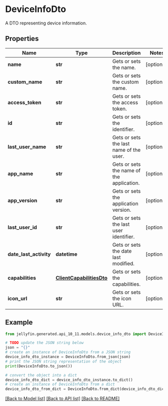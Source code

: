 # DeviceInfoDto

A DTO representing device information.

## Properties

Name | Type | Description | Notes
------------ | ------------- | ------------- | -------------
**name** | **str** | Gets or sets the name. | [optional] 
**custom_name** | **str** | Gets or sets the custom name. | [optional] 
**access_token** | **str** | Gets or sets the access token. | [optional] 
**id** | **str** | Gets or sets the identifier. | [optional] 
**last_user_name** | **str** | Gets or sets the last name of the user. | [optional] 
**app_name** | **str** | Gets or sets the name of the application. | [optional] 
**app_version** | **str** | Gets or sets the application version. | [optional] 
**last_user_id** | **str** | Gets or sets the last user identifier. | [optional] 
**date_last_activity** | **datetime** | Gets or sets the date last modified. | [optional] 
**capabilities** | [**ClientCapabilitiesDto**](ClientCapabilitiesDto.md) | Gets or sets the capabilities. | [optional] 
**icon_url** | **str** | Gets or sets the icon URL. | [optional] 

## Example

```python
from jellyfin.generated.api_10_11.models.device_info_dto import DeviceInfoDto

# TODO update the JSON string below
json = "{}"
# create an instance of DeviceInfoDto from a JSON string
device_info_dto_instance = DeviceInfoDto.from_json(json)
# print the JSON string representation of the object
print(DeviceInfoDto.to_json())

# convert the object into a dict
device_info_dto_dict = device_info_dto_instance.to_dict()
# create an instance of DeviceInfoDto from a dict
device_info_dto_from_dict = DeviceInfoDto.from_dict(device_info_dto_dict)
```
[[Back to Model list]](README.md#documentation-for-models) [[Back to API list]](README.md#documentation-for-api-endpoints) [[Back to README]](README.md)


